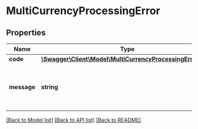# MultiCurrencyProcessingError

## Properties
Name | Type | Description | Notes
------------ | ------------- | ------------- | -------------
**code** | [**\Swagger\Client\Model\MultiCurrencyProcessingErrorCode**](MultiCurrencyProcessingErrorCode.md) |  | [optional] 
**message** | **string** | A human readable message indicating what went wrong. | [optional] 

[[Back to Model list]](../../README.md#documentation-for-models) [[Back to API list]](../../README.md#documentation-for-api-endpoints) [[Back to README]](../../README.md)

